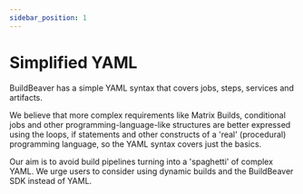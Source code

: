 ```yaml
---
sidebar_position: 1
---
```


# Simplified YAML

BuildBeaver has a simple YAML syntax that covers jobs, steps, services and artifacts.

We believe that more complex requirements like Matrix Builds, conditional jobs and other
programming-language-like structures are better expressed using the loops, if statements
and other constructs of a 'real' (procedural) programming language, so the YAML syntax
covers just the basics.

Our aim is to avoid build pipelines turning into a 'spaghetti' of complex YAML. We urge
users to consider using dynamic builds and the BuildBeaver SDK instead of YAML.
